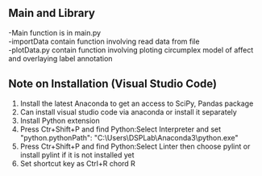 ## Main and Library
-Main function is in main.py  
-importData contain function involving read data from file  
-plotData.py contain function involving ploting circumplex model of affect and overlaying label annotation  

## Note on Installation (Visual Studio Code)
1. Install the latest Anaconda to get an access to SciPy, Pandas package
2. Can install visual studio code via anaconda or install it separately
3. Install Python extension 
4. Press Ctr+Shift+P and find Python:Select Interpreter and set "python.pythonPath": "C:\\Users\\DSPLab\\Anaconda3\\python.exe"
5. Press Ctr+Shift+P and find Python:Select Linter then choose pylint or install pylint if it is not installed yet
6. Set shortcut key as Ctrl+R chord R